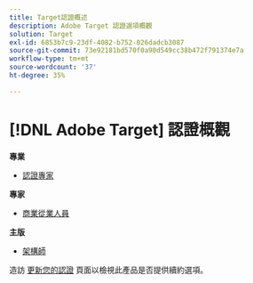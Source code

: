 ```yaml
---
title: Target認證概述
description: Adobe Target 認證選項概觀
solution: Target
exl-id: 6853b7c9-23df-4082-b752-026dadcb3087
source-git-commit: 73e92181bd570f0a90d549cc38b472f791374e7a
workflow-type: tm+mt
source-wordcount: '37'
ht-degree: 35%

---
```


# [!DNL Adobe Target] 認證概觀

**專業**

* [認證專家](/help/certifications/at/at-p-business.md) <!--AD0-E408-->

**專家**

* [商業從業人員](/help/certifications/at/at-e-business.md) <!--AD0-E406-->

**主版**

* [架構師](/help/certifications/at/at-m-architect0623.md) <!--AD0-E409-->

造訪 [更新您的認證](/help/certifications/renew.md) 頁面以檢視此產品是否提供續約選項。

